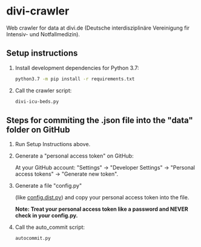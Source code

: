 # divi-crawler

Web crawler for data at divi.de
(Deutsche interdisziplinäre Vereinigung fir Intensiv- und Notfallmedizin).

## Setup instructions

1. Install development dependencies for Python 3.7:

    ``` bash
    python3.7 -m pip install -r requirements.txt
    ```

2. Call the crawler script:

    ``` bash
    divi-icu-beds.py
    ```

## Steps for commiting the .json file into the "data" folder on GitHub

1. Run Setup Instructions above.

2. Generate a "personal access token" on GitHub:

    At your GitHub account: "Settings" -> "Developer Settings" -> "Personal access tokens" -> "Generate new token".

3. Generate a file "config.py"  

    (like [config.dist.py](https://github.com/codeformuenster/divi-crawler/blob/master/config.example.py))
    and copy your personal access token into the file.

    **Note: Treat your personal access token like a password and NEVER check in your config.py.**

4. Call the auto_commit script:

    ``` bash
    autocommit.py
    ```
